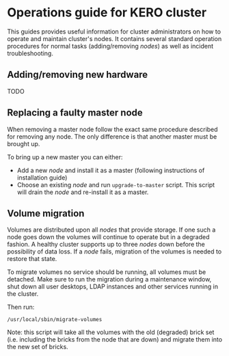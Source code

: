 # Operations guide for KERO cluster

This guides provides useful information for cluster administrators on how to
operate and maintain cluster's nodes. It contains several standard operation
procedures for normal tasks (adding/removing _nodes_) as well as incident
troubleshooting.

## Adding/removing new hardware

TODO

## Replacing a faulty master node

When removing a master node follow the exact same procedure described for
removing any node. The only difference is that another master must be brought
up.

To bring up a new master you can either:
  - Add a new _node_ and install it as a master (following instructions of
    installation guide)
  - Choose an existing _node_ and run `upgrade-to-master` script. This script
    will drain the _node_ and re-install it as a master.

## Volume migration

Volumes are distributed upon all _nodes_ that provide storage. If one such a
node goes down the volumes will continue to operate but in a degraded fashion.
A healthy cluster supports up to three _nodes_ down before the possibility of
data loss. If a _node_ fails, migration of the volumes is needed to restore that
state.

To migrate volumes no service should be running, all volumes must be detached.
Make sure to run the migration during a maintenance window, shut down all user
desktops, LDAP instances and other services running in the cluster.

Then run:

`/usr/local/sbin/migrate-volumes`

Note: this script will take all the volumes with the old (degraded) brick set
(i.e. including the bricks from the node that are down) and migrate them into
the new set of bricks.

